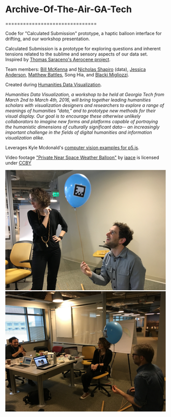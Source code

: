 # Archive-Of-The-Air-GA-Tech
===============================

Code for "Calculated Submission" prototype, a haptic balloon interface for drifting, and our workshop presentation.

Calculated Submission is a prototype for exploring questions and inherent tensions related to the sublime and sensory aspects of our data set. Inspired by <a href="http://www.aerocene.com/">Thomas Saraceno's Aerocene project</a>.

Team members: <a href="http://mit.academia.edu/BillMcKenna">Bill McKenna</a> and <a href="https://chemheritage.academia.edu/NickShapiro">Nicholas Shapiro</a> (data), <a href="http://www.jessicology.com/">Jessica Anderson</a>, <a href="http://metalab.harvard.edu/people/">Matthew Battles</a>, Song Hia, and <a href="http://blacki.info/">Blacki Migliozzi</a>.

Created during <a href="http://humanitiesvis.lmc.gatech.edu/">Humanities Data Visualization</a>.

<em>Humanities Data Visualization, a workshop to be held at Georgia Tech from March 2nd to March 4th, 2016, will bring together leading humanities scholars with visualization designers and researchers to explore a range of meanings of humanities “data,” and to prototype new methods for their visual display. Our goal is to encourage these otherwise unlikely collaborators to imagine new forms and platforms capable of portraying the humanistic dimensions of culturally significant data-- an increasingly important challenge in the fields of digital humanities and information visualization alike.</em>


Leverages Kyle Mcdonald's <a href="https://github.com/kylemcdonald/cv-examples">computer vision examples for p5.js</a>.

Video footage <a href="https://www.youtube.com/watch?v=lIwUyskXkYM">"Private Near Space Weather Balloon"</a> by <a href="https://www.youtube.com/channel/UCjeCd8DgMf2yWU3yhAOV5UA">iaace</a> is licensed under <a href="http://creativecommons.org/licenses/by/2.0/">CCBY</a>


<img src="https://raw.githubusercontent.com/SongHia/Archive-Of-The-Air-GA-Tech/master/photos/02_testing.jpg">

<img src="https://raw.githubusercontent.com/SongHia/Archive-Of-The-Air-GA-Tech/master/photos/04_testing.jpg">